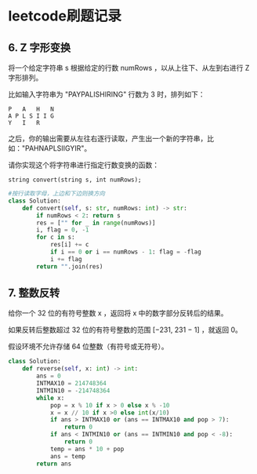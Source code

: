 # leetcode刷题记录
## 6. Z 字形变换
将一个给定字符串 s 根据给定的行数 numRows ，以从上往下、从左到右进行 Z 字形排列。

比如输入字符串为 "PAYPALISHIRING" 行数为 3 时，排列如下：
```
P   A   H   N
A P L S I I G
Y   I   R
```
之后，你的输出需要从左往右逐行读取，产生出一个新的字符串，比如："PAHNAPLSIIGYIR"。

请你实现这个将字符串进行指定行数变换的函数：

`string convert(string s, int numRows);`

```python
#按行读取字母，上边和下边则换方向
class Solution:
    def convert(self, s: str, numRows: int) -> str:
        if numRows < 2: return s
        res = ["" for _ in range(numRows)]
        i, flag = 0, -1
        for c in s:
            res[i] += c
            if i == 0 or i == numRows - 1: flag = -flag
            i += flag
        return "".join(res)
```
## 7. 整数反转
给你一个 32 位的有符号整数 x ，返回将 x 中的数字部分反转后的结果。

如果反转后整数超过 32 位的有符号整数的范围 [−231,  231 − 1] ，就返回 0。

假设环境不允许存储 64 位整数（有符号或无符号）。
```python
class Solution:
    def reverse(self, x: int) -> int:
        ans = 0
        INTMAX10 = 214748364
        INTMIN10 = -214748364
        while x:
            pop = x % 10 if x > 0 else x % -10
            x = x // 10 if x >0 else int(x/10)
            if ans > INTMAX10 or (ans == INTMAX10 and pop > 7):
                return 0
            if ans < INTMIN10 or (ans == INTMIN10 and pop < -8):
                return 0
            temp = ans * 10 + pop
            ans = temp
        return ans
```
